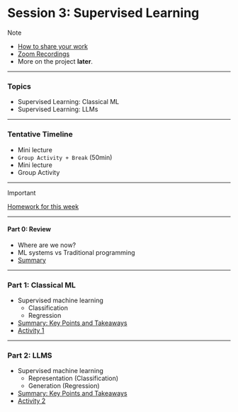 # Session 3: Supervised Learning


> [!NOTE]  
> - [How to share your work](./material/colab.md)
> - [Zoom Recordings](https://metropoliafi-my.sharepoint.com/:f:/g/personal/samiben_metropolia_fi/EuSPkRmWcYpGsXdjFhE2k80BaZBR-EeccL7AHlnTQya-6w)
> - More on the project **later**.

---
### Topics

- Supervised Learning: Classical ML
- Supervised Learning: LLMs 

---

### Tentative Timeline 

- Mini lecture
- `Group Activity + Break` (50min)  
- Mini lecture
- Group Activity

---

> [!IMPORTANT]  
> [Homework for this week](./material/homework.md)


-----

#### Part 0: Review

- Where are we now?
- ML systems vs Traditional programming
- [Summary](./material/part0.md)

---

### Part 1: Classical ML

- Supervised machine learning
  - Classification
  - Regression
- [Summary: Key Points and Takeaways](./material/part1.md)
- [Activity 1](./material/activity1.md)

---

### Part 2: LLMS

- Supervised machine learning
  - Representation (Classification)
  - Generation (Regression)
- [Summary: Key Points and Takeaways](./material/part2.md)
- [Activity 2](./material/activity2.md)

<!-- 
----
> [!TIP]  
> ...
 -->



<!-- 

> [!NOTE]  
> Highlights information that users should take into account, even when skimming.

> [!TIP]
> Optional information to help a user be more successful.

> [!IMPORTANT]  
> Crucial information necessary for users to succeed.

> [!WARNING]  
> Critical content demanding immediate user attention due to potential risks.

> [!CAUTION]
> Negative potential consequences of an action. 

-->